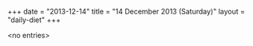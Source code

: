 +++
date = "2013-12-14"
title = "14 December 2013 (Saturday)"
layout = "daily-diet"
+++


\<no entries\>

